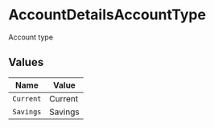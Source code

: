 # AccountDetailsAccountType

Account type


## Values

| Name      | Value     |
| --------- | --------- |
| `Current` | Current   |
| `Savings` | Savings   |